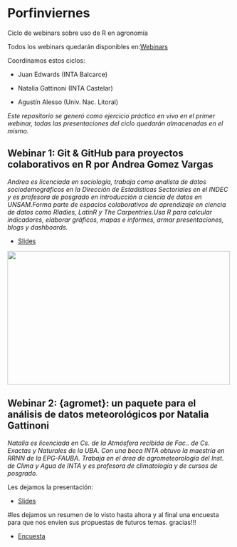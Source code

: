 # Porfinviernes
Ciclo de webinars sobre uso de R en agronomía

Todos los webinars quedarán disponibles en:[Webinars](https://www.youtube.com/playlist?list=PLUa2kfhXYC3Q4t_RcqeIFKxTDXfhtacPN) 

Coordinamos estos ciclos:

- Juan Edwards (INTA Balcarce) 

- Natalia Gattinoni (INTA Castelar) 

- Agustín Alesso (Univ. Nac. Litoral) 

_Este repositorio se generó como ejercicio práctico en vivo en el primer webinar, todas las presentaciones del ciclo quedarán almacenadas en el mismo._

## Webinar 1: Git & GitHub para proyectos colaborativos en R por Andrea Gomez Vargas 

_Andrea es licenciada en sociología, trabaja como analista de datos sociodemográficos en la Dirección de Estadísticas Sectoriales en el INDEC y es profesora de posgrado en introducción a ciencia de datos en UNSAM.Forma parte de espacios colaborativos de aprendizaje en ciencia de datos como Rladies, LatinR y The Carpentries.Usa R para calcular indicadores, elaborar gráficos, mapas e informes, armar presentaciones, blogs y dashboards._ 


- [Slides](https://github.com/SoyAndrea/Porfinviernes/blob/main/Git%20y%20Github%20-%209%20de%20junio/9.06.2023%20Github%20para%20proyectos%20colaborativos%20en%20R%20.pdf)


<img src='https://soyandrea.netlify.app/publication/renagro/featured_hu804c6be0e60879cdae4ec787ac45fbf5_220403_720x0_resize_lanczos_2.png' width="500" height="300">

## Webinar 2: {agromet}: un paquete para el análisis de datos meteorológicos por Natalia Gattinoni

_Natalia es licenciada en Cs. de la Atmósfera recibida de Fac.. de Cs. Exactas y Naturales de la UBA. Con una beca INTA obtuvo la maestría en RRNN de la EPG-FAUBA. Trabaja en el área de agrometeorología del Inst. de Clima y Agua de INTA y es profesora de climatología y de cursos de posgrado._


Les dejamos la presentación:

- [Slides](https://github.com/SoyAndrea/Porfinviernes/blob/main/Paquete%20agromet%20-%207%20de%20julio/07.07.2023%20Paquete%20agromet%20.pdf)


#les dejamos un resumen de lo visto hasta ahora y al final una encuesta para que nos envíen sus propuestas de futuros temas. gracias!!!
- [Encuesta](https://github.com/SoyAndrea/Porfinviernes/blob/main/Paquete%20agromet%20-%207%20de%20julio/INTRO%20encuesta%20.pdf)

